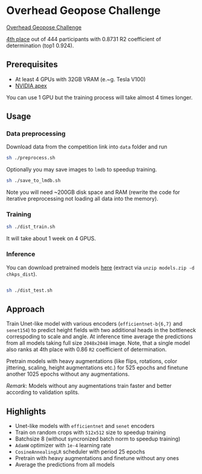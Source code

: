 # Overhead Geopose Challenge

[Overhead Geopose Challenge](https://www.drivendata.org/competitions/78/overhead-geopose-challenge/)

[4th
place](https://www.drivendata.org/competitions/78/overhead-geopose-challenge/leaderboard/)
out of 444 participants with $0.8731$ R2 coefficient of determination (top1 $0.924$).

## Prerequisites

- At least 4 GPUs with 32GB VRAM (e.~g. Tesla V100)
- [NVIDIA apex](https://github.com/NVIDIA/apex)

You can use 1 GPU but the training process will take almost 4 times longer.

## Usage

### Data preprocessing

Download data from the competition link into `data` folder and run

```bash
sh ./preprocess.sh
```

Optionally you may save images to `lmdb` to speedup training.

```bash
sh ./save_to_lmdb.sh
```

Note you will need ~200GB disk space and RAM (rewrite the code for iterative
preprocessing not loading all data into the memory).

### Training

```bash
sh ./dist_train.sh
```

It will take about 1 week on 4 GPUS.

### Inference

You can download pretrained models
[here](https://disk.yandex.com/d/YKBkCPWV1jaYrg) (extract via `unzip models.zip
-d chkps_dist`).

```bash

sh ./dist_test.sh
```

## Approach

Train Unet-like model with various encoders (`efficientnet-b{6,7}` and
`senet154`) to predict height fields with two additional heads in the
bottleneck correspoding to scale and angle. At inference time average the
predictions from all models taking full size `2048x2048` image. Note, that
a single model also ranks at 4th place with $0.86$ `R2` coefficient of
determination.

Pretrain models with heavy augmentations (like flips, rotations, color
jittering, scaling, height augmentations etc.) for 525 epochs and finetune
another 1025 epochs without any augmentations.

*Remark*: Models without any augmentations train faster and better according to
validation splits.

## Highlights

- Unet-like models with `efficientnet` and `senet` encoders
- Train on random crops with `512x512` size to speedup training
- Batchsize $8$ (without syncronized batch norm to speedup training)
- `AdamW` optimizer with `1e-4` learning rate
- `CosineAnnealingLR` scheduler with period $25$ epochs
- Pretrain with heavy augmentations and finetune without any ones
- Average the predictions from all models
